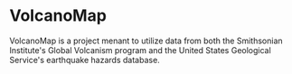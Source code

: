 VolcanoMap
==========

VolcanoMap is a project menant to utilize data from both the Smithsonian Institute's Global Volcanism program and the United States Geological Service's earthquake hazards database.
